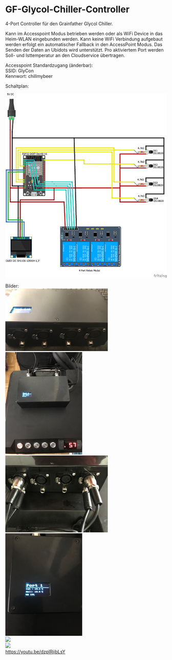 # GF-Glycol-Chiller-Controller
4-Port Controller für den Grainfather Glycol Chiller.

Kann im Accesspoint Modus betrieben werden oder als WiFi Device in das Heim-WLAN eingebunden werden. 
Kann keine WiFi Verbindung aufgebaut werden erfolgt ein automatischer Fallback in den AccessPoint Modus. 
Das Senden der Daten an Ubidots wird unterstützt. Pro aktiviertem Port werden Soll- und Isttemperatur an den Cloudservice übertragen.

Accesspoint Standardzugang (änderbar):  
SSID: GlyCon  
Kennwort: chillmybeer  


Schaltplan:  
  
![](https://github.com/JensW2000/GF-Glycol-Chiller-Controller/blob/master/Schaltplan/GlycolChiller_Steckplatine.png)  
 
Bilder:  
![](https://github.com/JensW2000/GF-Glycol-Chiller-Controller/blob/master/_images/0.jpg)  
![](https://github.com/JensW2000/GF-Glycol-Chiller-Controller/blob/master/_images/1.jpg)  
![](https://github.com/JensW2000/GF-Glycol-Chiller-Controller/blob/master/_images/2.jpg)  
![](https://github.com/JensW2000/GF-Glycol-Chiller-Controller/blob/master/_images/3.jpg)  
![](https://github.com/JensW2000/GF-Glycol-Chiller-Controller/blob/master/_images/4.jpg)  
![](https://github.com/JensW2000/GF-Glycol-Chiller-Controller/blob/master/_images/5.jpg)  
https://youtu.be/dzpIRjibLsY
